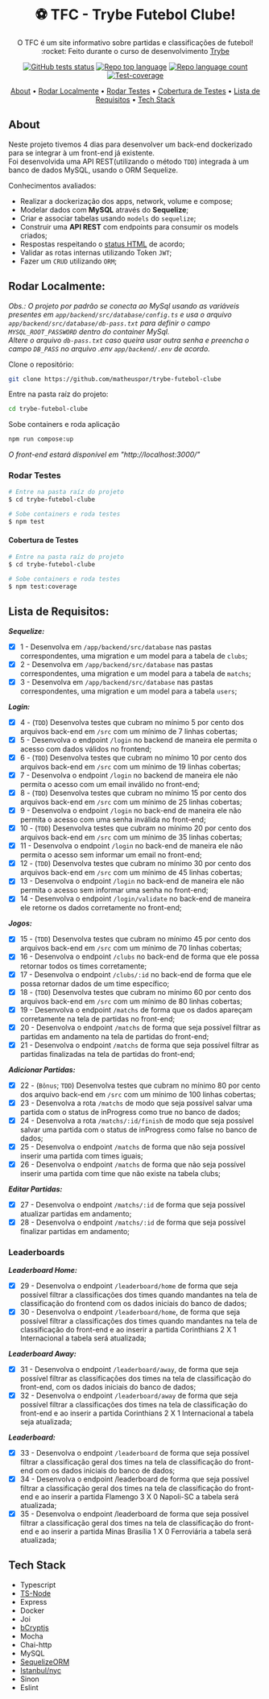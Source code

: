 <h1 align='center'>
	⚽️ TFC - Trybe Futebol Clube!
</h1>
<p align='center'>
	O TFC é um site informativo sobre partidas e classificações de futebol!</br>
	:rocket: Feito durante o curso de desenvolvimento <a href="https://www.betrybe.com/">Trybe</a>
</p>

<div align="center">

  <a href="">![GitHub tests status](https://img.shields.io/github/checks-status/matheuspor/trybe-futebol-clube/main)</a>
  <a href="">![Repo top language](https://img.shields.io/github/languages/top/matheuspor/trybe-futebol-clube)</a>
  <a href="">![Repo language count](https://img.shields.io/github/languages/count/matheuspor/trybe-futebol-clube)</a>
  <a href="">![Test-coverage](https://img.shields.io/codecov/c/github/matheuspor/trybe-futebol-clube)</a>
  
</div>

  <p align="center">
    <a href="#about">About</a> •
    <a href="#rodar-localmente">Rodar Localmente</a> •
    <a href="#rodar-testes">Rodar Testes</a> •
    <a href="#cobertura-de-testes">Cobertura de Testes</a> •
    <a href="#lista-de-requisitos">Lista de Requisitos</a> •
    <a href="#tech-stack">Tech Stack</a>
  </p>

## About

Neste projeto tivemos 4 dias para desenvolver um back-end dockerizado para se integrar à um front-end já existente.</br>
Foi desenvolvida uma API REST(utilizando o método `TDD`) integrada à um banco de dados MySQL, usando o ORM Sequelize.

Conhecimentos avaliados:
 - Realizar a dockerização dos apps, network, volume e compose;
 - Modelar dados com **MySQL** através do **Sequelize**;
 - Criar e associar tabelas usando `models` do `sequelize`;
 - Construir uma **API REST** com endpoints para consumir os models criados;
 - Respostas respeitando o <a href="https://developer.mozilla.org/pt-BR/docs/Web/HTTP/Status">status HTML</a> de acordo;
 - Validar as rotas internas utilizando Token `JWT`;
 - Fazer um `CRUD` utilizando `ORM`;

## Rodar Localmente:

<em>Obs.: O projeto por padrão se conecta ao MySql usando as variáveis presentes em `app/backend/src/database/config.ts` e usa o arquivo `app/backend/src/database/db-pass.txt` para definir o campo `MYSQL_ROOT_PASSWORD` dentro do container MySql.</br> Altere o arquivo `db-pass.txt` caso queira usar outra senha e preencha o campo `DB_PASS` no arquivo .env `app/backend/.env` de acordo.</em>

Clone o repositório:
```bash 
git clone https://github.com/matheuspor/trybe-futebol-clube
```

Entre na pasta raíz do projeto:
```bash 
cd trybe-futebol-clube
```

Sobe containers e roda aplicação
```bash
npm run compose:up
```
<em>O front-end estará disponível em "http://localhost:3000/"</em>

### Rodar Testes
```bash
# Entre na pasta raíz do projeto
$ cd trybe-futebol-clube

# Sobe containers e roda testes
$ npm test
```

#### Cobertura de Testes
```bash
# Entre na pasta raíz do projeto
$ cd trybe-futebol-clube

# Sobe containers e roda testes
$ npm test:coverage
```

## Lista de Requisitos:

<p><em><b>Sequelize:</em></b></p>

- [x] 1 - Desenvolva em `/app/backend/src/database` nas pastas correspondentes, uma migration e um model para a tabela de `clubs`;
- [x] 2 - Desenvolva em `/app/backend/src/database` nas pastas correspondentes, uma migration e um model para a tabela de `matchs`;
- [x] 3 - Desenvolva em `/app/backend/src/database` nas pastas correspondentes, uma migration e um model para a tabela `users`;

<p><em><b>Login:</em></b></p>

- [x] 4 - (`TDD`) Desenvolva testes que cubram no mínimo 5 por cento dos arquivos back-end em `/src` com um mínimo de 7 linhas cobertas;
- [x] 5 - Desenvolva o endpoint `/login` no backend de maneira ele permita o acesso com dados válidos no frontend;
- [x] 6 - (`TDD`) Desenvolva testes que cubram no mínimo 10 por cento dos arquivos back-end em `/src` com um mínimo de 19 linhas cobertas;
- [x] 7 - Desenvolva o endpoint `/login` no backend de maneira ele não permita o acesso com um email inválido no front-end;
- [x] 8 - (`TDD`) Desenvolva testes que cubram no mínimo 15 por cento dos arquivos back-end em `/src` com um mínimo de 25 linhas cobertas;
- [x] 9 - Desenvolva o endpoint `/login` no back-end de maneira ele não permita o acesso com uma senha inválida no front-end;
- [x] 10 - (`TDD`) Desenvolva testes que cubram no mínimo 20 por cento dos arquivos back-end em `/src` com um mínimo de 35 linhas cobertas;
- [x] 11 - Desenvolva o endpoint `/login` no back-end de maneira ele não permita o acesso sem informar um email no front-end;
- [x] 12 - (`TDD`) Desenvolva testes que cubram no mínimo 30 por cento dos arquivos back-end em `/src` com um mínimo de 45 linhas cobertas;
- [x] 13 - Desenvolva o endpoint `/login` no back-end de maneira ele não permita o acesso sem informar uma senha no front-end;
- [x] 14 - Desenvolva o endpoint `/login/validate` no back-end de maneira ele retorne os dados corretamente no front-end;

<p><em><b>Jogos:</em></b></p>

- [x] 15 - (`TDD`) Desenvolva testes que cubram no mínimo 45 por cento dos arquivos back-end em `/src` com um mínimo de 70 linhas cobertas;
- [x] 16 - Desenvolva o endpoint `/clubs` no back-end de forma que ele possa retornar todos os times corretamente;
- [x] 17 - Desenvolva o endpoint `/clubs/:id` no back-end de forma que ele possa retornar dados de um time específico;
- [x] 18 - (`TDD`) Desenvolva testes que cubram no mínimo 60 por cento dos arquivos back-end em `/src` com um mínimo de 80 linhas cobertas;
- [x] 19 - Desenvolva o endpoint `/matchs` de forma que os dados apareçam corretamente na tela de partidas no front-end;
- [x] 20 - Desenvolva o endpoint `/matchs` de forma que seja possível filtrar as partidas em andamento na tela de partidas do front-end;
- [x] 21 - Desenvolva o endpoint `/matchs` de forma que seja possível filtrar as partidas finalizadas na tela de partidas do front-end;

<p><em><b>Adicionar Partidas:</em></b></p>

- [x] 22 - (`Bônus`; `TDD`) Desenvolva testes que cubram no mínimo 80 por cento dos arquivo back-end em `/src` com um mínimo de 100 linhas cobertas;
- [x] 23 - Desenvolva a rota `/matchs` de modo que seja possível salvar uma partida com o status de inProgress como true no banco de dados;
- [x] 24 - Desenvolva a rota `/matchs/:id/finish` de modo que seja possível salvar uma partida com o status de inProgress como false no banco de dados;
- [x] 25 - Desenvolva o endpoint `/matchs` de forma que não seja possível inserir uma partida com times iguais;
- [x] 26 - Desenvolva o endpoint `/matchs` de forma que não seja possível inserir uma partida com time que não existe na tabela clubs;

<p><em><b>Editar Partidas:</em></b></p>

- [x] 27 - Desenvolva o endpoint `/matchs/:id` de forma que seja possível atualizar partidas em andamento;
- [x] 28 - Desenvolva o endpoint `/matchs/:id` de forma que seja possível finalizar partidas em andamento;

<h3><b>Leaderboards</b></h3>
<p><em><b>Leaderboard Home:</em></b></p>

- [x] 29 - Desenvolva o endpoint `/leaderboard/home` de forma que seja possível filtrar a classificações dos times quando mandantes na tela de classificação do frontend com os dados iniciais do banco de dados;
- [x] 30 - Desenvolva o endpoint `/leaderboard/home`, de forma que seja possível filtrar a classificações dos times quando mandantes na tela de classificação do front-end e ao inserir a partida Corinthians 2 X 1 Internacional a tabela será atualizada;

<p><em><b>Leaderboard Away:</em></b></p>

- [x] 31 - Desenvolva o endpoint `/leaderboard/away`, de forma que seja possível filtrar as classificações dos times  na tela de classificação do front-end, com os dados iniciais do banco de dados;
- [x] 32 - Desenvolva o endpoint `/leaderboard/away` de forma que seja possível filtrar a classificações dos times na tela de classificação do front-end e ao inserir a partida Corinthians 2 X 1 Internacional a tabela seja atualizada;

<p><em><b>Leaderboard:</em></b></p>

- [x] 33 - Desenvolva o endpoint `/leaderboard` de forma que seja possível filtrar a classificação geral dos times na tela de classificação do front-end com os dados iniciais do banco de dados;
- [x] 34 - Desenvolva o endpoint /leaderboard de forma que seja possível filtrar a classificação geral dos times na tela de classificação do front-end e ao inserir a partida Flamengo 3 X 0 Napoli-SC a tabela será atualizada;
- [x] 35 - Desenvolva o endpoint /leaderboard de forma que seja possível filtrar a classificação geral dos times na tela de classificação do front-end e ao inserir a partida Minas Brasília 1 X 0 Ferroviária a tabela será atualizada;

## Tech Stack
- Typescript
- <a href="https://www.npmjs.com/package/ts-node">TS-Node</a>
- Express
- Docker
- Joi
- <a href="https://www.npmjs.com/package/bcrypt">bCryptjs</a>
- Mocha
- Chai-http
- MySQL
- <a href="https://www.npmjs.com/package/sequelize">SequelizeORM</a>
- <a href="https://www.npmjs.com/package/nyc">Istanbul/nyc</a>
- Sinon
- Eslint
